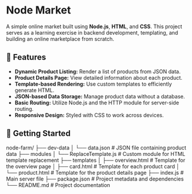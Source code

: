 # Node Market

A simple online market built using **Node.js**, **HTML**, and **CSS**. This project serves as a learning exercise in backend development, templating, and building an online marketplace from scratch.

## 🚀 Features

- **Dynamic Product Listing:** Render a list of products from JSON data.
- **Product Details Page:** View detailed information about each product.
- **Template-based Rendering:** Use custom templates to efficiently generate HTML.
- **JSON-based Data Storage:** Manage product data without a database.
- **Basic Routing:** Utilize Node.js and the HTTP module for server-side routing.
- **Responsive Design:** Styled with CSS to work across devices.

## 🔧 Getting Started

node-farm/
├── dev-data
│   └── data.json              # JSON file containing product data
├── modules
│   └── ReplaceTemplate.js     # Custom module for HTML template replacement
├── templates
│   ├── overview.html          # Template for the overview page
│   ├── card.html              # Template for each product card
│   └── product.html           # Template for the product details page
├── index.js                   # Main server file
├── package.json               # Project metadata and dependencies
└── README.md                  # Project documentation



